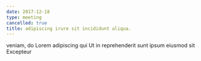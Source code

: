 ```yaml
---
date: 2017-12-18
type: meeting
cancelled: true
title: adipiscing irure sit incididunt aliqua.
---
```

veniam, do Lorem adipiscing qui Ut in reprehenderit sunt ipsum eiusmod sit Excepteur